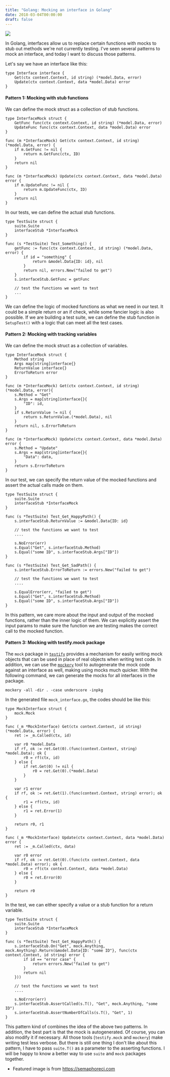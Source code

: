 ```yaml
---
title: "Golang: Mocking an interface in Golang"
date: 2018-03-04T00:00:00
draft: false
---
```


![](https://glucn.files.wordpress.com/2018/03/test-driven-development-of-go-web-applications-with-gin.png?w=1024&h=342&crop=1)

In Golang, interfaces allow us to replace certain functions with mocks to stub out methods we're not currently testing. I've seen several patterns to mock an interface, and today I want to discuss those patterns.

Let's say we have an interface like this:

```
type Interface interface {
    Get(ctx context.Context, id string) (*model.Data, error)
    Update(ctx context.Context, data *model.Data) error
}
```

#### Pattern 1: Mocking with stub functions
We can define the mock struct as a collection of stub functions.
```
type InterfaceMock struct {
    GetFunc func(ctx context.Context, id string) (*model.Data, error)
    UpdateFunc func(ctx context.Context, data *model.Data) error
}

func (m *InterfaceMock) Get(ctx context.Context, id string) (*model.Data, error) {
    if m.GetFunc != nil {
        return m.GetFunc(ctx, ID)
    }
    return nil
}

func (m *InterfaceMock) Update(ctx context.Context, data *model.Data) error {
    if m.UpdateFunc != nil {
        return m.UpdateFunc(ctx, ID)
    }
    return nil
}
```

In our tests, we can define the actual stub functions.

```
type TestSuite struct {
    suite.Suite
    interfaceStub *InterfaceMock
}

func (s *TestSuite) Test_Something() {
    getFunc := func(ctx context.Context, id string) (*model.Data, error) {
        if id = "something" {
            return &model.Data{ID: id}, nil
        }
        return nil, errors.New("failed to get")
    }
    s.interfaceStub.GetFunc = getFunc

    // test the functions we want to test
    ...
}
```

We can define the logic of mocked functions as what we need in our test. It could be a simple return or an if check, while some fancier logic is also possible. If we are building a test suite, we can define the stub function in `SetupTest()` with a logic that can meet all the test cases.


#### Pattern 2: Mocking with tracking variables
We can define the mock struct as a collection of variables.
```
type InterfaceMock struct {
    Method string
    Args map[string]interface{}
    ReturnValue interface{}
    ErrorToReturn error
}

func (m *InterfaceMock) Get(ctx context.Context, id string) (*model.Data, error){
    s.Method = "Get"
    s.Args = map[string]interface{}{
        "ID": id,
    }
    if s.ReturnValue != nil {
        return s.ReturnValue.(*model.Data), nil
    }
    return nil, s.ErrorToReturn
}

func (m *InterfaceMock) Update(ctx context.Context, data *model.Data) error {
    s.Method = "Update"
    s.Args = map[string]interface{}{
        "Data": data,
    }
    return s.ErrorToReturn
}
```

In our test, we can specify the return value of the mocked functions and assert the actual calls made on them.

```
type TestSuite struct {
    suite.Suite
    interfaceStub *InterfaceMock
}

func (s *TestSuite) Test_Get_HappyPath() {
    s.interfaceStub.ReturnValue := &model.Data{ID: id}

    // test the functions we want to test
    ....

    s.NoError(err)
    s.Equal("Get", s.interfaceStub.Method)
    s.Equal("some ID", s.interfaceStub.Args["ID"])
}

func (s *TestSuite) Test_Get_SadPath() {
    s.interfaceStub.ErrorToReturn := errors.New("failed to get")

    // test the functions we want to test
    ....

    s.EqualError(err, "failed to get")
    s.Equal("Get", s.interfaceStub.Method)
    s.Equal("some ID", s.interfaceStub.Args["ID"])
}
```

In this pattern, we care more about the input and output of the mocked functions, rather than the inner logic of them. We can explicitly assert the input params to make sure the function we are testing makes the correct call to the mocked function.

#### Pattern 3: Mocking with testify.mock package
The `mock` package in [`testify`](https://github.com/stretchr/testify) provides a mechanism for easily writing mock objects that can be used in place of real objects when writing test code. In addition, we can use the [`mockery`](https://github.com/vektra/mockery) tool to autogenerate the mock code against an interface as well, making using mocks much quicker. With the following command, we can generate the mocks for all interfaces in the package.

```
mockery -all -dir . -case underscore -inpkg
```

In the generated file `mock_interface.go`, the codes should be like this:
```
type MockInterface struct {
    mock.Mock
}

func (_m *MockInterface) Get(ctx context.Context, id string) (*model.Data, error) {
    ret := _m.Called(ctx, id)

    var r0 *model.Data
    if rf, ok := ret.Get(0).(func(context.Context, string) *model.Data); ok {
        r0 = rf(ctx, id)
    } else {
        if ret.Get(0) != nil {
            r0 = ret.Get(0).(*model.Data)
        }
    }

    var r1 error
    if rf, ok := ret.Get(1).(func(context.Context, string) error); ok {
        r1 = rf(ctx, id)
    } else {
        r1 = ret.Error(1)
    }

    return r0, r1
}

func (_m *MockInterface) Update(ctx context.Context, data *model.Data) error {
    ret := _m.Called(ctx, data)

    var r0 error
    if rf, ok := ret.Get(0).(func(ctx context.Context, data *model.Data) error); ok {
        r0 = rf(ctx context.Context, data *model.Data)
    } else {
        r0 = ret.Error(0)
    }

    return r0
}
```

In the test, we can either specify a value or a stub function for a return variable.

```
type TestSuite struct {
    suite.Suite
    interfaceStub *InterfaceMock
}

func (s *TestSuite) Test_Get_HappyPath() {
    s.interfaceStub.On("Get", mock.Anything, mock.Anything).Return(&model.Data{ID: "some ID"}, func(ctx context.Context, id string) error {
        if id == "error case" {
            return errors.New("failed to get")
        }
        return nil
    }))

    // test the functions we want to test
    ....

    s.NoError(err)
    s.interfaceStub.AssertCalled(s.T(), "Get", mock.Anything, "some ID")
    s.interfaceStub.AssertNumberOfCalls(s.T(), "Get", 1)
}
```

This pattern kind of combines the idea of the above two patterns. In addition, the best part is that the mock is autogenerated. Of course, you can also modify it if necessary. All those tools (`testify.mock` and `mockery`) make writing test less verbose. But there is still one thing I don't like about this pattern, I have to pass `suite.T()` as a parameter to the asserting functions. I will be happy to know a better way to use `suite` and `mock` packages together.


* Featured image is from https://semaphoreci.com